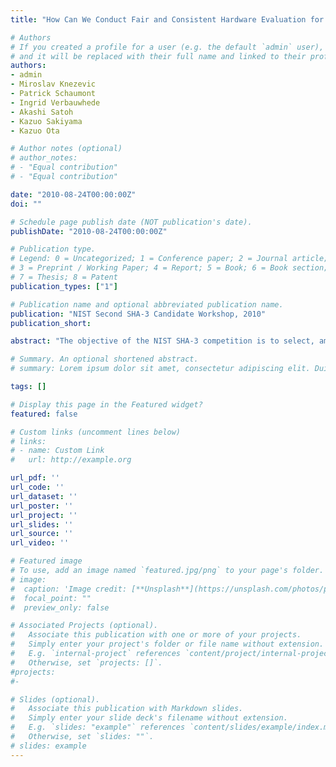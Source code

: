 ```yaml
---
title: "How Can We Conduct Fair and Consistent Hardware Evaluation for SHA-3 Candidate?"

# Authors
# If you created a profile for a user (e.g. the default `admin` user), write the username (folder name) here
# and it will be replaced with their full name and linked to their profile.
authors:
- admin
- Miroslav Knezevic
- Patrick Schaumont
- Ingrid Verbauwhede
- Akashi Satoh
- Kazuo Sakiyama
- Kazuo Ota

# Author notes (optional)
# author_notes:
# - "Equal contribution"
# - "Equal contribution"

date: "2010-08-24T00:00:00Z"
doi: ""

# Schedule page publish date (NOT publication's date).
publishDate: "2010-08-24T00:00:00Z"

# Publication type.
# Legend: 0 = Uncategorized; 1 = Conference paper; 2 = Journal article;
# 3 = Preprint / Working Paper; 4 = Report; 5 = Book; 6 = Book section;
# 7 = Thesis; 8 = Patent
publication_types: ["1"]

# Publication name and optional abbreviated publication name.
publication: "NIST Second SHA-3 Candidate Workshop, 2010"
publication_short:

abstract: "The objective of the NIST SHA-3 competition is to select, among multiple competing candidates, a standard algorithm for crypto- graphic hashing. The selected winner will need to have adequate crypto- graphic properties and good implementation characteristics over a wide range of target platforms including both software and hardware. The per- formance evaluation in hardware is particularly challenging. In technical sense, the reasons are the large design space, the wide range of target technologies and the multitude of optimization criteria. The efort for completing the evaluation for all candidates is heavy. Moreover the eval- uation criteria must be consistent and fair in the sense of management of open competition. In this contribution we describe the eforts of fve research groups to evaluate SHA-3 candidates using a common prototyp- ing platform. Using a SASEBO-GII FPGA board as a starting point, we evaluate the performance of the 14 remaining SHA-3 candidates with re- spect to area, throughput and power consumption. Our approach defnes a standard testing harness for SHA-3 candidates, including the interface specifcation for the SHA-3 module on the SASEBO testing board"

# Summary. An optional shortened abstract.
# summary: Lorem ipsum dolor sit amet, consectetur adipiscing elit. Duis posuere tellus ac convallis placerat. Proin tincidunt magna sed ex sollicitudin condimentum.

tags: []

# Display this page in the Featured widget?
featured: false

# Custom links (uncomment lines below)
# links:
# - name: Custom Link
#   url: http://example.org

url_pdf: ''
url_code: ''
url_dataset: ''
url_poster: ''
url_project: ''
url_slides: ''
url_source: ''
url_video: ''

# Featured image
# To use, add an image named `featured.jpg/png` to your page's folder.
# image:
#  caption: 'Image credit: [**Unsplash**](https://unsplash.com/photos/pLCdAaMFLTE)'
#  focal_point: ""
#  preview_only: false

# Associated Projects (optional).
#   Associate this publication with one or more of your projects.
#   Simply enter your project's folder or file name without extension.
#   E.g. `internal-project` references `content/project/internal-project/index.md`.
#   Otherwise, set `projects: []`.
#projects:
#-

# Slides (optional).
#   Associate this publication with Markdown slides.
#   Simply enter your slide deck's filename without extension.
#   E.g. `slides: "example"` references `content/slides/example/index.md`.
#   Otherwise, set `slides: ""`.
# slides: example
---
```


